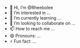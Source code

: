 - 👋 Hi, I’m @Rheebolee
- 👀 I’m interested in ...
- 🌱 I’m currently learning ...
- 💞️ I’m looking to collaborate on ...
- 📫 How to reach me ...
- 😄 Pronouns: ...
- ⚡ Fun fact: ...

<!---
Rheebolee/Rheebolee is a ✨ special ✨ repository because its `README.md` (this file) appears on your GitHub profile.
You can click the Preview link to take a look at your changes.
--->
